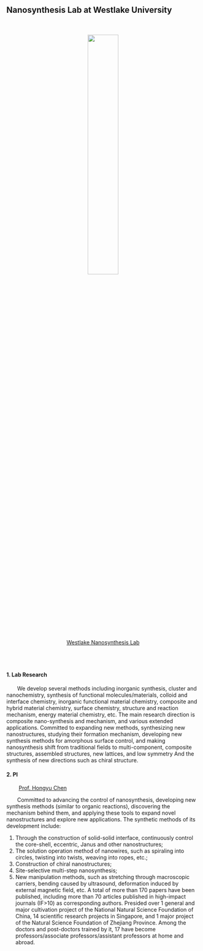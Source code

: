## Nanosynthesis Lab at Westlake University
<br>
<br>
<div  align="center">
<img src=https://user-images.githubusercontent.com/62579469/230533063-a38d6dd0-8f66-448c-bb90-88b352b89945.png width=40% />
</div>
<p align="center"><a href="https://nanosynthesis.github.io">Westlake Nanosynthesis Lab</a></p>
<br>
<br>

#### 1. Lab Research
&emsp;&emsp;We develop several methods including inorganic synthesis, cluster and nanochemistry, synthesis of functional molecules/materials, colloid and interface chemistry, inorganic functional material chemistry, composite and hybrid material chemistry, surface chemistry, structure and reaction mechanism, energy material chemistry, etc. The main research direction is composite nano-synthesis and mechanism, and various extended applications. Committed to expanding new methods, synthesizing new nanostructures, studying their formation mechanism, developing new synthesis methods for amorphous surface control, and making nanosynthesis shift from traditional fields to multi-component, composite structures, assembled structures, new lattices, and low symmetry And the synthesis of new directions such as chiral structure.

#### 2. PI
&emsp;&emsp; <a href="https://nanosynthesis.github.io/chy.html">Prof. Hongyu Chen</a>

&emsp;&emsp;Committed to advancing the control of nanosynthesis, developing new synthesis methods (similar to organic reactions), discovering the mechanism behind them, and applying these tools to expand novel nanostructures and explore new applications. The synthetic methods of its development include:
1) Through the construction of solid-solid interface, continuously control the core-shell, eccentric, Janus and other nanostructures;
2) The solution operation method of nanowires, such as spiraling into circles, twisting into twists, weaving into ropes, etc.;
3) Construction of chiral nanostructures;
4) Site-selective multi-step nanosynthesis;
5) New manipulation methods, such as stretching through macroscopic carriers, bending caused by ultrasound, deformation induced by external magnetic field, etc.
A total of more than 170 papers have been published, including more than 70 articles published in high-impact journals (IF>10) as corresponding authors. Presided over 1 general and major cultivation project of the National Natural Science Foundation of China, 14 scientific research projects in Singapore, and 1 major project of the Natural Science Foundation of Zhejiang Province. Among the doctors and post-doctors trained by it, 17 have become professors/associate professors/assistant professors at home and abroad.

